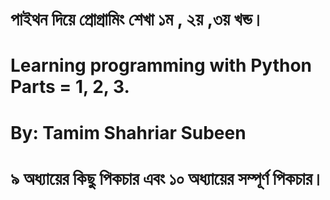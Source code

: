 # পাইথন দিয়ে প্রোগ্রামিং শেখা ১ম , ২য় ,৩য় খন্ড। 
# Learning programming with Python Parts = 1, 2, 3.
# By: Tamim Shahriar Subeen
# ৯ অধ্যায়ের কিছু পিকচার এবং ১০ অধ্যায়ের সম্পূর্ণ পিকচার।
